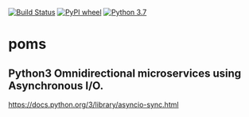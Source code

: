 [![Build Status](https://travis-ci.com/lauro-cesar/poms.svg?branch=master)](https://travis-ci.com/lauro-cesar/poms)
[![PyPI wheel](https://img.shields.io/pypi/wheel/poms.svg)](https://pypi.python.org/pypi/poms)
[![Python 3.7](https://img.shields.io/badge/python-3.7-blue.svg)](https://www.python.org/downloads/release/python-370/)



# poms

## Python3 Omnidirectional microservices using Asynchronous I/O.

<https://docs.python.org/3/library/asyncio-sync.html>
